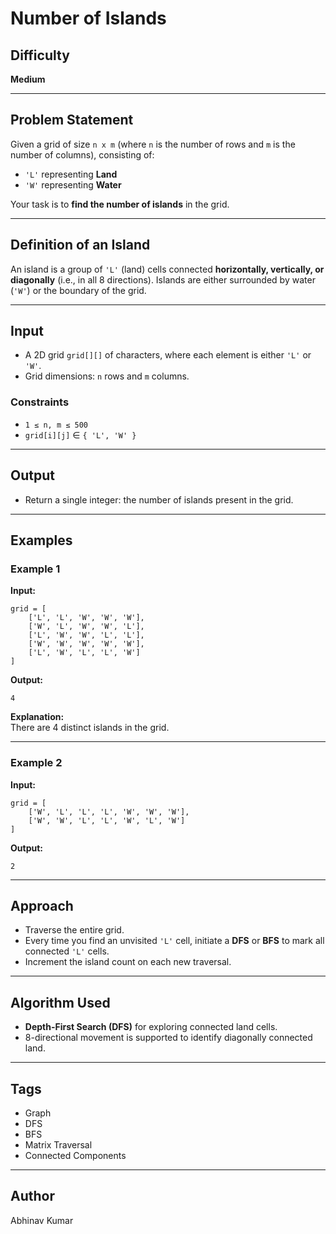 # Number of Islands

## Difficulty
**Medium**

---

## Problem Statement

Given a grid of size `n x m` (where `n` is the number of rows and `m` is the number of columns), consisting of:

- `'L'` representing **Land**
- `'W'` representing **Water**

Your task is to **find the number of islands** in the grid.

---

## Definition of an Island

An island is a group of `'L'` (land) cells connected **horizontally, vertically, or diagonally** (i.e., in all 8 directions). Islands are either surrounded by water (`'W'`) or the boundary of the grid.

---

## Input

- A 2D grid `grid[][]` of characters, where each element is either `'L'` or `'W'`.
- Grid dimensions: `n` rows and `m` columns.

### Constraints

- `1 ≤ n, m ≤ 500`
- `grid[i][j]` ∈ `{ 'L', 'W' }`

---

## Output

- Return a single integer: the number of islands present in the grid.

---

## Examples

### Example 1
**Input:**
```
grid = [
    ['L', 'L', 'W', 'W', 'W'],
    ['W', 'L', 'W', 'W', 'L'],
    ['L', 'W', 'W', 'L', 'L'],
    ['W', 'W', 'W', 'W', 'W'],
    ['L', 'W', 'L', 'L', 'W']
]
```

**Output:**
```
4
```

**Explanation:**  
There are 4 distinct islands in the grid.

---

### Example 2
**Input:**
```
grid = [
    ['W', 'L', 'L', 'L', 'W', 'W', 'W'],
    ['W', 'W', 'L', 'L', 'W', 'L', 'W']
]
```

**Output:**
```
2
```

---

## Approach

- Traverse the entire grid.
- Every time you find an unvisited `'L'` cell, initiate a **DFS** or **BFS** to mark all connected `'L'` cells.
- Increment the island count on each new traversal.

---

## Algorithm Used

- **Depth-First Search (DFS)** for exploring connected land cells.
- 8-directional movement is supported to identify diagonally connected land.

---

## Tags

- Graph
- DFS
- BFS
- Matrix Traversal
- Connected Components

---

## Author
Abhinav Kumar

